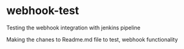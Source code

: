 # webhook-test
Testing the webhook integration with jenkins pipeline

Making the chanes to Readme.md file to test, webhook functionality


